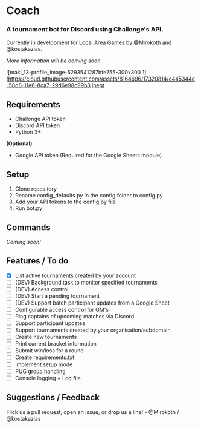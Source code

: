 # Coach
### A tournament bot for Discord using Challonge's API.
Currently in development for [Local Area Games](https://www.localareagames.com/) by @Mirokoth and @kostakazias.

_More information will be coming soon._

![maki_13-profile_image-5293541287bfe755-300x300 1]
(https://cloud.githubusercontent.com/assets/8164696/17320814/c445344e-58d8-11e6-8ca7-29d6e98c99b3.jpeg)

## Requirements
- Challonge API token
- Discord API token
- Python 3+

**(Optional)**
- Google API token (Required for the Google Sheets module)

## Setup

1. Clone repository
2. Rename config_defaults.py in the config folder to config.py
3. Add your API tokens to the config.py file
4. Run bot.py

## Commands
_Coming soon!_

## Features / To do

- [x] List active tournaments created by your account
- [ ] (DEV) Background task to monitor specified tournaments
- [ ] (DEV) Access control
- [ ] (DEV) Start a pending tournament
- [ ] (DEV) Support batch participant updates from a Google Sheet
- [ ] Configurable access control for GM's
- [ ] Ping captains of upcoming matches via Discord
- [ ] Support participant updates
- [ ] Support tournaments created by your organisation/subdomain
- [ ] Create new tournaments
- [ ] Print current bracket information
- [ ] Submit win/loss for a round
- [ ] Create requirements.txt
- [ ] Implement setup mode
- [ ] PUG group handling
- [ ] Console logging + Log file

## Suggestions / Feedback
Flick us a pull request, open an issue, or drop us a line! - @Mirokoth / @kostakazias
